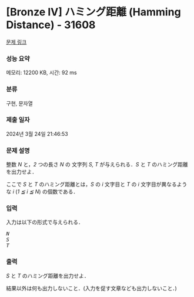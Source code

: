 # [Bronze IV] ハミング距離 (Hamming Distance) - 31608 

[문제 링크](https://www.acmicpc.net/problem/31608) 

### 성능 요약

메모리: 12200 KB, 시간: 92 ms

### 분류

구현, 문자열

### 제출 일자

2024년 3월 24일 21:46:53

### 문제 설명

<p>整数 <var>N</var> と，<var>2</var> つの長さ <var>N</var> の 文字列 <var>S, T</var> が与えられる．<var>S</var> と <var>T</var> のハミング距離を出力せよ．</p>

<p>ここで <var>S</var> と <var>T</var> のハミング距離とは，<var>S</var> の <var>i</var> 文字目と <var>T</var> の <var>i</var> 文字目が異なるような <var>i</var> (<var>1 ≦ i ≦ N</var>) の個数である．</p>

### 입력 

 <p>入力は以下の形式で与えられる．</p>

<pre><var>N</var>
<var>S</var>
<var>T</var></pre>

### 출력 

 <p><var>S</var> と <var>T</var> のハミング距離を出力せよ．</p>

<p>結果以外は何も出力しないこと．(入力を促す文章なども出力しないこと．)</p>

